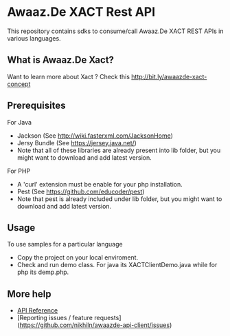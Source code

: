 # Awaaz.De XACT Rest API

This repository contains sdks to consume/call Awaaz.De XACT REST APIs in various languages.


## What is  Awaaz.De Xact?

Want to learn more about Xact ? Check this http://bit.ly/awaazde-xact-concept


## Prerequisites

   For Java
   * Jackson (See http://wiki.fasterxml.com/JacksonHome)
   * Jersy Bundle (See https://jersey.java.net/)
   * Note that all of these libraries are already present into lib folder, but you might want to download and add latest version.

For PHP
   * A 'curl' extension must be enable for your php installation.
   * Pest (See https://github.com/educoder/pest)
   * Note that pest is already included under lib folder, but you might want to download and add latest version.

 
    
## Usage

To use samples for a particular language

   * Copy the project on your local enviroment.
   * Check and run demo class. For java its XACTClientDemo.java while for php its demp.php.


## More help

   * [API Reference](http://awaaz.de/console/xact/)
   * [Reporting issues / feature requests] (https://github.com/nikhiln/awaazde-api-client/issues)
